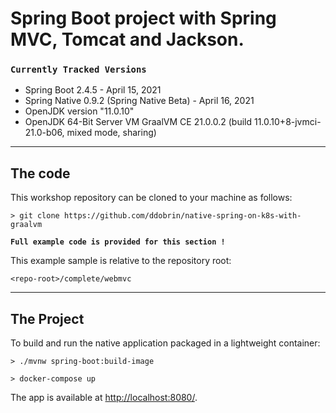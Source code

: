 # Spring Boot project with Spring MVC, Tomcat and Jackson.

### `Currently Tracked Versions`
* Spring Boot 2.4.5 - April 15, 2021
* Spring Native 0.9.2 (Spring Native Beta) - April 16, 2021
* OpenJDK version "11.0.10"
* OpenJDK 64-Bit Server VM GraalVM CE 21.0.0.2 (build 11.0.10+8-jvmci-21.0-b06, mixed mode, sharing)

----
## The code

This workshop repository can be cloned to your machine as follows:
```shell
> git clone https://github.com/ddobrin/native-spring-on-k8s-with-graalvm
```

**`Full example code is provided for this section !`**

This example sample is relative to the repository root:
```shell
<repo-root>/complete/webmvc
```
----
## The Project

To build and run the native application packaged in a lightweight container:
```shell
> ./mvnw spring-boot:build-image

> docker-compose up
```

The app is available at [http://localhost:8080/](http://localhost:8080/).

